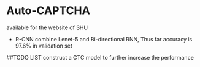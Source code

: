 # Auto-CAPTCHA
available for the website of SHU
- R-CNN 
combine Lenet-5 and Bi-directional RNN, Thus far accuracy is 97.6% in validation set

##TODO LIST
construct a CTC model to further increase the performance 
